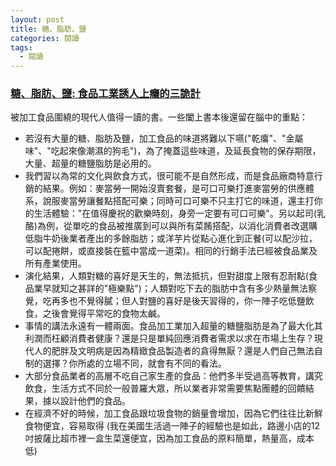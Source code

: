 ```yaml
---
layout: post
title: 糖、脂肪、鹽
categories: 閱讀
tags:
  - 閱讀
---
```


### [糖、脂肪、鹽: 食品工業誘人上癮的三詭計](http://www.anobii.com/books/%E7%B3%96%E3%80%81%E8%84%82%E8%82%AA%E3%80%81%E9%B9%BD/9789865842437/0118c3d36228843dea)

被加工食品圍繞的現代人值得一讀的書。一些闔上書本後還留在腦中的重點：

* 若沒有大量的糖、脂肪及鹽，加工食品的味道將難以下嚥("乾癟"、"金屬味"、"吃起來像潮濕的狗毛")，為了掩蓋這些味道，及延長食物的保存期限，大量、超量的糖鹽脂肪是必用的。
* 我們習以為常的文化與飲食方式，很可能不是自然形成，而是食品廠商特意行銷的結果。例如：麥當勞一開始沒賣套餐，是可口可樂打進麥當勞的供應體系，說服麥當勞讓餐點搭配可樂；同時可口可樂不只主打它的味道，還主打你的生活體驗："在值得慶祝的歡樂時刻，身旁一定要有可口可樂"。另以起司(乳酪)為例，從單吃的食品被推廣到可以與所有菜餚搭配，以消化消費者改選購低脂牛奶後業者產出的多餘脂肪；或洋芋片從點心進化到正餐(可以配沙拉，可以配捲餅，或直接裝在籃中當成一道菜)。相同的行銷手法已經被食品業及所有產業使用。
* 演化結果，人類對糖的喜好是天生的，無法抵抗，但對甜度上限有忍耐點(食品業早就知之甚詳的"極樂點")；人類對吃下去的脂肪中含有多少熱量無法察覺，吃再多也不覺得膩；但人對鹽的喜好是後天習得的，你一陣子吃低鹽飲食，之後會覺得平常吃的食物太鹹。
* 事情的講法永遠有一體兩面。食品加工業加入超量的糖鹽脂肪是為了最大化其利潤而枉顧消費者健康？還是只是單純回應消費者需求以求在市場上生存？現代人的肥胖及文明病是因為精緻食品製造者的貪得無厭？還是人們自己無法自制的選擇？你所處的立場不同，就會有不同的看法。
* 大部分食品業者的高層不吃自己家生產的食品：他們多半受過高等教育，講究飲食，生活方式不同於一般普羅大眾，所以業者非常需要焦點團體的回饋結果，據以設計他們的食品。
* 在經濟不好的時候，加工食品跟垃圾食物的銷量會增加，因為它們往往比新鮮食物便宜，容易取得 (我在美國生活過一陣子的經驗也是如此，路邊小店的12吋披薩比超市裡一盒生菜還便宜，因為加工食品的原料簡單，熱量高，成本低)